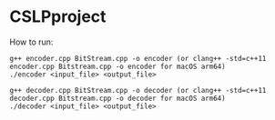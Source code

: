 # CSLPproject

How to run:

    g++ encoder.cpp BitStream.cpp -o encoder (or clang++ -std=c++11 encoder.cpp Bitstream.cpp -o encoder for macOS arm64)
    ./encoder <input_file> <output_file>

    g++ decoder.cpp BitStream.cpp -o decoder (or clang++ -std=c++11 decoder.cpp Bitstream.cpp -o decoder for macOS arm64)
    ./decoder <input_file> <output_file>